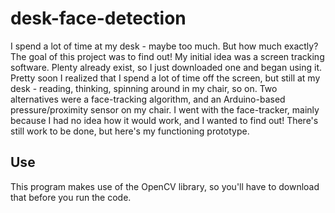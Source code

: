 # desk-face-detection
I spend a lot of time at my desk - maybe too much. But how much exactly? The goal of this project was to find out! My initial idea was a screen tracking software. Plenty already exist, so I just downloaded one and began using it. Pretty soon I realized that I spend a lot of time off the screen, but still at my desk - reading, thinking, spinning around in my chair, so on. Two alternatives were a face-tracking algorithm, and an Arduino-based pressure/proximity sensor on my chair. I went with the face-tracker, mainly because I had no idea how it would work, and I wanted to find out! There's still work to be done, but here's my functioning prototype.
## Use
This program makes use of the OpenCV library, so you'll have to download that before you run the code.
